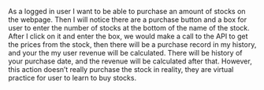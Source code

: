 As a logged in user I want to be able to purchase an amount of stocks on the webpage. Then I will notice there are a purchase button and a box for user to enter the number of stocks at the bottom of the name of the stock. After I click on it and enter the box, we would make a call to the API to get the prices from the stock, then there will be a purchase record in my history, and your the my user revenue will be calculated. There will be history of your purchase date, and the revenue will be calculated after that. However, this action doesn’t really purchase the stock in reality, they are virtual practice for user to learn to buy stocks.
